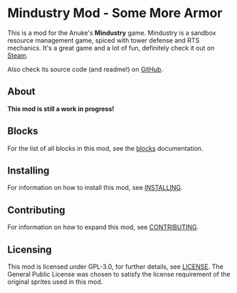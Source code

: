 # Mindustry Mod - Some More Armor

This is a mod for the Anuke's **Mindustry** game. Mindustry is a sandbox resource management game, spiced with tower defense and RTS mechanics. It's a great game and a lot of fun, definitely check it out on [Steam](https://store.steampowered.com/app/1127400/Mindustry/).

Also check its source code (and readme!) on [GitHub](https://github.com/Anuken/Mindustry).

## About

**This mod is still a work in progress!**

## Blocks

For the list of all blocks in this mod, see the [blocks](docs/blocks.md) documentation.

## Installing

For information on how to install this mod, see [INSTALLING](INSTALLING.md).

## Contributing

For information on how to expand this mod, see [CONTRIBUTING](CONTRIBUTING.md).

## Licensing

This mod is licensed under GPL-3.0, for further details, see [LICENSE](LICENSE). The General Public License was chosen to satisfy the license requirement of the original sprites used in this mod.
